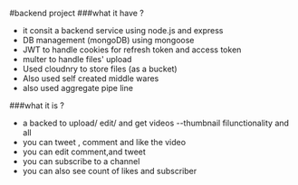 #backend project 
###what it have ?
- it consit a backend service using node.js and express
- DB management (mongoDB) using mongoose
- JWT to handle cookies for refresh token and access token
- multer to handle files' upload
- Used cloudnry to store files (as a bucket)
- Also used self created middle wares
- also used aggregate pipe line 

###what it is ?
- a backed to upload/ edit/ and get videos
--thumbnail filunctionality and all
- you can tweet , comment and like the video 
- you can edit comment,and tweet
- you can subscribe to a channel 
- you can also see count of likes and subscriber